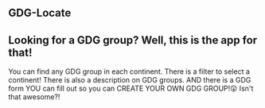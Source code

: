 GDG-Locate
-------------
Looking for a GDG group? Well, this is the app for that!
-----------------------------------------------
You can find any GDG group in each continent. There is a filter to select a continent! There is also a description on GDG groups.
AND there is a GDG form YOU can fill out so you can CREATE YOUR OWN GDG GROUP!😲 Isn't that awesome?!
